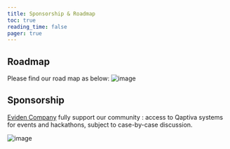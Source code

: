 ```yaml
---
title: Sponsorship & Roadmap
toc: true
reading_time: false
pager: true
---
```


## Roadmap
Please find our road map as below:
![image](/uploads/rmap.png)

## Sponsorship

[Eviden Company](https://eviden.com/fr-fr/) fully support our community :  access to Qaptiva systems for events and hackathons, subject to case-by-case discussion.

![image](/uploads/Logotype_Eviden_RGB_Black.png)




